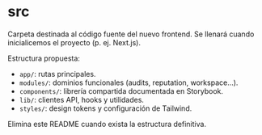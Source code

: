 # src

Carpeta destinada al código fuente del nuevo frontend. Se llenará cuando inicialicemos el proyecto (p. ej. Next.js).

Estructura propuesta:
- `app/`: rutas principales.
- `modules/`: dominios funcionales (audits, reputation, workspace...).
- `components/`: librería compartida documentada en Storybook.
- `lib/`: clientes API, hooks y utilidades.
- `styles/`: design tokens y configuración de Tailwind.

Elimina este README cuando exista la estructura definitiva.

